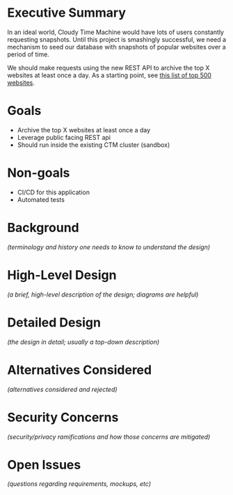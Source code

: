 # Executive Summary

In an ideal world, Cloudy Time Machine would have lots of users constantly requesting snapshots. Until this project is smashingly successful, we need a mechanism to seed our database with snapshots of popular websites over a period of time.

We should make requests using the new REST API to archive the top X websites at least once a day. As a starting point, see [this list of top 500 websites](https://moz.com/top500/domains/csv).

# Goals
* Archive the top X websites at least once a day
* Leverage public facing REST api
* Should run inside the existing CTM cluster (sandbox)

# Non-goals
* CI/CD for this application
* Automated tests

# Background
*(terminology and history one needs to know to understand the design)*

# High-Level Design
*(a brief, high-level description of the design; diagrams are helpful)*

# Detailed Design
*(the design in detail; usually a top-down description)*

# Alternatives Considered
*(alternatives considered and rejected)*

# Security Concerns
*(security/privacy ramifications and how those concerns are mitigated)*

# Open Issues
*(questions regarding requirements, mockups, etc)*
